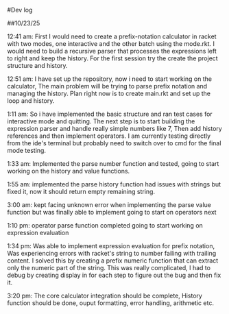 \#Dev log

\##10/23/25

12:41 am: First I would need to create a prefix-notation calculator in racket with two modes, one interactive and the other batch using the mode.rkt. I would need to build a recursive parser that processes the expressions left to right and keep the history. For the first session try the create the project structure and history.

12:51 am: I have set up the repository, now i need to start working on the calculator, The main problem will be trying to parse prefix notation and managing the history. Plan right now is to create main.rkt and set up the loop and history. 

1:11 am: So i have implemented the basic structure and ran test cases for interactive mode and quitting. The next step is to start building the expression parser and handle really simple numbers like 7, Then add history references and then implement operators. I am currently testing directly from the ide's terminal but probably need to switch over to cmd for the final mode testing. 

1:33 am: Implemented the parse number function and tested, going to start working on the history and value functions. 

1:55 am: implemented the parse history function had issues with strings but fixed it, now it should return empty remaining string. 

3:00 am: kept facing unknown error when implementing the parse value function but was finally able to implement going to start on operators next 

1:10 pm: operator parse function completed going to start working on expression evaluation

1:34 pm: Was able to implement expression evaluation for prefix notation, Was experiencing errors with racket's string to number failing with trailing content. I solved this by creating a prefix numeric function that can extract only the numeric part of the string. This was really complicated, I had to debug by creating display in for each step to figure out the bug and then fix it.

3:20 pm: The core calculator integration should be complete, History function should be done, ouput formatting, error handling, arithmetic etc.  

